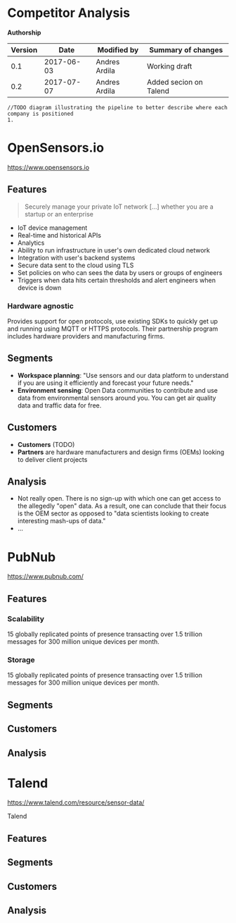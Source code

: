 # Competitor Analysis

**Authorship**

|Version|Date|Modified by|Summary of changes|
|-------|----|-----------|------------------|
|  0.1  | 2017-06-03 | Andres Ardila | Working draft |
|  0.2  | 2017-07-07 | Andres Ardila | Added secion on Talend |


```
//TODO diagram illustrating the pipeline to better describe where each company is positioned
1.
```

# OpenSensors.io

https://www.opensensors.io

## Features

> Securely manage your private IoT network [...] whether you are a startup or an enterprise

* IoT device management
* Real-time and historical APIs
* Analytics
* Ability to run infrastructure in user's own dedicated cloud network
* Integration with user's backend systems
* Secure data sent to the cloud using TLS
* Set policies on who can sees the data by users or groups of engineers
* Triggers when data hits certain thresholds and alert engineers when device is down

### Hardware agnostic
Provides support for open protocols, use existing SDKs to quickly get up and running using MQTT or HTTPS protocols. Their partnership program includes hardware providers and manufacturing firms.

## Segments
* **Workspace planning**:  "Use sensors and our data platform to understand if you are using it efficiently and forecast your future needs."
* **Environment sensing**: Open Data communities to contribute and use data from environmental sensors around you. You can get air quality data and traffic data for free.

## Customers
* **Customers** (TODO)
* **Partners** are hardware manufacturers and design firms (OEMs) looking to deliver client projects

## Analysis
* Not really open. There is no sign-up with which one can get access to the allegedly "open" data. As a result, one can conclude that their focus is the OEM sector as opposed to "data scientists looking to create interesting mash-ups of data."
* ...


# PubNub

https://www.pubnub.com/

## Features
### Scalability
15 globally replicated points of presence transacting over 1.5 trillion messages for 300 million unique devices per month.
### Storage
15 globally replicated points of presence transacting over 1.5 trillion messages for 300 million unique devices per month.
## Segments
## Customers
## Analysis


# Talend

https://www.talend.com/resource/sensor-data/

Talend

## Features
## Segments
## Customers
## Analysis
